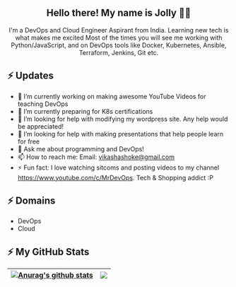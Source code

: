 <h2 align="center">Hello there! My name is Jolly 👋🤓</h2>
<p align="center">I'm a DevOps and Cloud Engineer Aspirant from India. Learning new tech is what makes me excited
Most of the times you will see me working with Python/JavaScript, and on DevOps tools like Docker, Kubernetes, Ansible, Terraform, Jenkins, Git etc.

## ⚡ Updates

- 🔭 I’m currently working on making awesome YouTube Videos for teaching DevOps <br/>
- 🌱 I’m currently preparing for K8s certifications<br/>
- 👯 I’m looking for help with modifying my wordpress site. Any help would be appreciated!<br/>
- 🤔 I’m looking for help with making presentations that help people learn for free<br/>
- 💬 Ask me about programming and DevOps!<br/>
- 📫 How to reach me: Email: vikashashoke@gmail.com<br/>
- ⚡ Fun fact: I love watching sitcoms and posting videos to my channel https://www.youtube.com/c/MrDevOps. Tech & Shopping addict :P<br/>

## ⚡ Domains
- DevOps
- Cloud



## ⚡ My GitHub Stats
<!-- <p align="left"> <img src="https://github-readme-stats.vercel.app/api?username=vikas-rwt&show_icons=true&theme=gotham" alt="kunchalavikram1427" />

<img align="center" src="https://github-readme-stats.anuraghazra1.vercel.app/api?username=vikas-rwt&show_icons=true&line_height=27&include_all_commits=true"/> 
![Top Langs](https://github-readme-stats.vercel.app/api/top-langs/?username=vikas-rwt&hide=TeX&layout=compact)
 -->
 | <a href="https://github.com/vikash-kumar01/github-readme-stats"><img align="center" src="https://github-readme-stats.vercel.app/api?username=vikash-kumar01&show_icons=true&include_all_commits=true&theme=buefy&hide_border=true" alt="Anurag's github stats" /></a> | <a href="https://github.com/anuraghazra/github-readme-stats"><img align="center" src="https://github-readme-stats.vercel.app/api/top-langs/?username=vikash-kumar01&layout=compact&theme=buefy&hide_border=true" /></a> |
| ------------- | ------------- |



